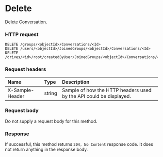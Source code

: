 # Delete

Delete Conversation.
### HTTP request
```http
DELETE /groups/<objectId>/Conversations/<Id>
DELETE /users/<objectId>/JoinedGroups/<objectId>/Conversations/<Id>
DELETE /drives/<id>/root/createdByUser/JoinedGroups/<objectId>/Conversations/<Id>

```
### Request headers
| Name       | Type | Description|
|:---------------|:--------|:----------|
| X-Sample-Header  | string  | Sample of how the HTTP headers used by the API could be displayed.|

### Request body
Do not supply a request body for this method.


### Response
If successful, this method returns `204, No Content` response code. It does not return anything in the response body.

